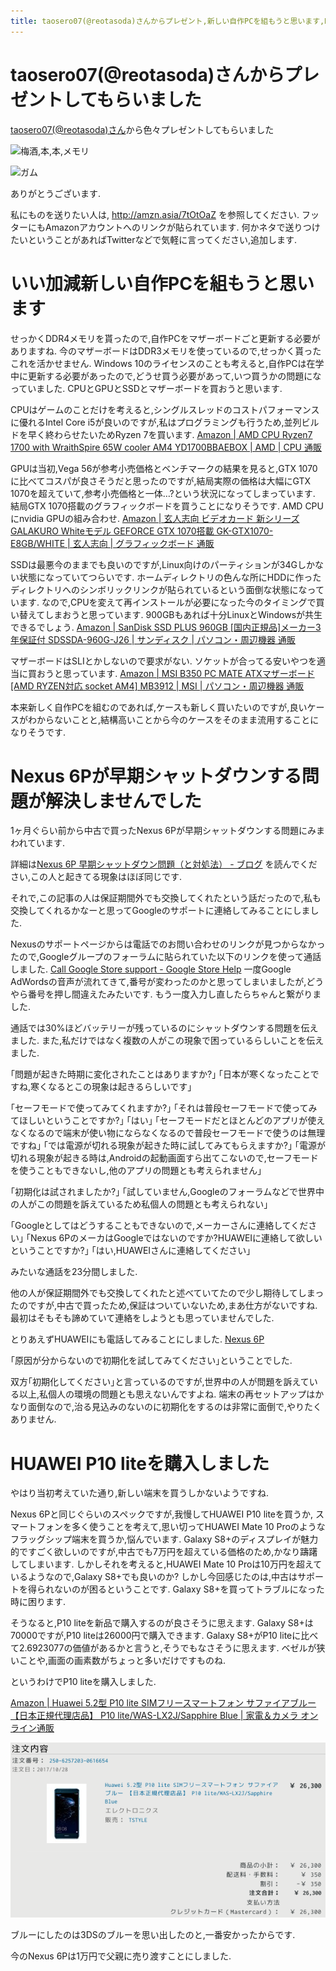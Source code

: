 ```yaml
---
title: taosero07(@reotasoda)さんからプレゼント,新しい自作PCを組もうと思います,Nexus 6Pが早期シャットダウンする問題が未解決,HUAWEI P10 liteを購入しました
---
```


# taosero07(@reotasoda)さんからプレゼントしてもらいました

[taosero07(\@reotasoda)さん](https://twitter.com/reotasoda)から色々プレゼントしてもらいました

![梅酒,本,本,メモリ](/asset/IMG_20171027_204958.jpg)

![ガム](/asset/IMG_20171028_173334.jpg)

ありがとうございます.

私にものを送りたい人は,
<http://amzn.asia/7tOtOaZ>
を参照してください.
フッターにもAmazonアカウントへのリンクが貼られています.
何かネタで送りつけたいということがあればTwitterなどで気軽に言ってください,追加します.

# いい加減新しい自作PCを組もうと思います

せっかくDDR4メモリを貰ったので,自作PCをマザーボードごと更新する必要がありますね.
今のマザーボードはDDR3メモリを使っているので,せっかく貰ったこれを活かせません.
Windows 10のライセンスのことも考えると,自作PCは在学中に更新する必要があったので,どうせ買う必要があって,いつ買うかの問題になっていました.
CPUとGPUとSSDとマザーボードを買おうと思います.

CPUはゲームのことだけを考えると,シングルスレッドのコストパフォーマンスに優れるIntel Core i5が良いのですが,私はプログラミングも行うため,並列ビルドを早く終わらせたいためRyzen 7を買います.
[Amazon | AMD CPU Ryzen7 1700 with WraithSpire 65W cooler AM4 YD1700BBAEBOX | AMD | CPU 通販](https://www.amazon.co.jp/dp/B06WP5YCX6/)

GPUは当初,Vega 56が参考小売価格とベンチマークの結果を見ると,GTX 1070に比べてコスパが良さそうだと思ったのですが,結局実際の価格は大幅にGTX 1070を超えていて,参考小売価格と一体…?という状況になってしまっています.
結局GTX 1070搭載のグラフィックボードを買うことになりそうです.
AMD CPUにnvidia GPUの組み合わせ.
[Amazon | 玄人志向 ビデオカード 新シリーズGALAKURO Whiteモデル GEFORCE GTX 1070搭載 GK-GTX1070-E8GB/WHITE | 玄人志向 | グラフィックボード 通販](https://www.amazon.co.jp/dp/B074J1D5PS/)

SSDは最悪今のままでも良いのですが,Linux向けのパーティションが34Gしかない状態になっていてつらいです.
ホームディレクトリの色んな所にHDDに作ったディレクトリへのシンボリックリンクが貼られているという面倒な状態になっています.
なので,CPUを変えて再インストールが必要になった今のタイミングで買い替えてしまおうと思っています.
900GBもあれば十分LinuxとWindowsが共生できるでしょう.
[Amazon | SanDisk SSD PLUS 960GB [国内正規品]メーカー3年保証付 SDSSDA-960G-J26 | サンディスク | パソコン・周辺機器 通販](https://www.amazon.co.jp/dp/B01MRJLVP5/)

マザーボードはSLIとかしないので要求がない.
ソケットが合ってる安いやつを適当に買おうと思っています.
[Amazon | MSI B350 PC MATE ATXマザーボード [AMD RYZEN対応 socket AM4] MB3912 | MSI | パソコン・周辺機器 通販](https://www.amazon.co.jp/dp/B06XZJVNYR/)

本来新しく自作PCを組むのであれば,ケースも新しく買いたいのですが,良いケースがわからないことと,結構高いことから今のケースをそのまま流用することになりそうです.

# Nexus 6Pが早期シャットダウンする問題が解決しませんでした

1ヶ月ぐらい前から中古で買ったNexus 6Pが早期シャットダウンする問題にみまわれています.

詳細は[Nexus 6P 早期シャットダウン問題（と対処法） - ブログ](http://xx-prime.hatenablog.com/entry/2017/01/24/222108)
を読んでください,この人と起きてる現象はほぼ同じです.

それで,この記事の人は保証期間外でも交換してくれたという話だったので,私も交換してくれるかなーと思ってGoogleのサポートに連絡してみることにしました.

Nexusのサポートページからは電話でのお問い合わせのリンクが見つからなかったので,Googleグループのフォーラムに貼られていた以下のリンクを使って通話しました.
[Call Google Store support - Google Store Help](https://support.google.com/store/answer/6178715?hl=en&vid=0-735557635920-1509173646370)
一度Google AdWordsの音声が流れてきて,番号が変わったのかと思ってしまいましたが,どうやら番号を押し間違えたみたいです.
もう一度入力し直したらちゃんと繋がりました.

通話では30%ほどバッテリーが残っているのにシャットダウンする問題を伝えました.
また,私だけではなく複数の人がこの現象で困っているらしいことを伝えました.

｢問題が起きた時期に変化されたことはありますか?｣
｢日本が寒くなったことですね,寒くなるとこの現象は起きるらしいです｣

｢セーフモードで使ってみてくれますか?｣
｢それは普段セーフモードで使ってみてほしいということですか?｣
｢はい｣
｢セーフモードだとほとんどのアプリが使えなくなるので端末が使い物にならなくなるので普段セーフモードで使うのは無理ですね｣
｢では電源が切れる現象が起きた時に試してみてもらえますか?｣
｢電源が切れる現象が起きる時は,Androidの起動画面すら出てこないので,セーフモードを使うこともできないし,他のアプリの問題とも考えられません｣

｢初期化は試されましたか?｣
｢試していません,Googleのフォーラムなどで世界中の人がこの問題を訴えているため私個人の問題とも考えられない｣

｢Googleとしてはどうすることもできないので,メーカーさんに連絡してください｣
｢Nexus 6PのメーカはGoogleではないのですか?HUAWEIに連絡して欲しいということですか?｣
｢はい,HUAWEIさんに連絡してください｣

みたいな通話を23分間しました.

他の人が保証期間外でも交換してくれたと述べていてたので少し期待してしまったのですが,中古で買ったため,保証はついていないため,まあ仕方がないですね.
最初はそもそも諦めていて連絡をしようとも思っていませんでした.

とりあえずHUAWEIにも電話してみることにしました.
[Nexus 6P](http://consumer.huawei.com/jp/support/phones/nexus6p/)

｢原因が分からないので初期化を試してみてください｣ということでした.

双方｢初期化してください｣と言っているのですが,世界中の人が問題を訴えている以上,私個人の環境の問題とも思えないんですよね.
端末の再セットアップはかなり面倒なので,治る見込みのないのに初期化をするのは非常に面倒で,やりたくありません.

# HUAWEI P10 liteを購入しました

やはり当初考えていた通り,新しい端末を買うしかないようですね.

Nexus 6Pと同じぐらいのスペックですが,我慢してHUAWEI P10 liteを買うか,
スマートフォンを多く使うことを考えて,思い切ってHUAWEI Mate 10 Proのようなフラッグシップ端末を買うか,悩んでいます.
Galaxy S8+のディスプレイが魅力的ですごく欲しいのですが,中古でも7万円を超えている価格のため,かなり躊躇してしまいます.
しかしそれを考えると,HUAWEI Mate 10 Proは10万円を超えているようなので,Galaxy S8+でも良いのか?
しかし今回感じたのは,中古はサポートを得られないのが困るということです.
Galaxy S8+を買ってトラブルになった時に困ります.

そうなると,P10 liteを新品で購入するのが良さそうに思えます.
Galaxy S8+は70000ですが,P10 liteは26000円で購入できます.
Galaxy S8+がP10 liteに比べて2.6923077の価値があるかと言うと,そうでもなさそうに思えます.
ベゼルが狭いことや,画面の画素数がちょっと多いだけですものね.

というわけでP10 liteを購入しました.

[Amazon | Huawei 5.2型 P10 lite SIMフリースマートフォン サファイアブルー 【日本正規代理店品】 P10 lite/WAS-LX2J/Sapphire Blue | 家電＆カメラ オンライン通販](https://www.amazon.co.jp/dp/B071FC1G96/)

![Amazonのメール](/asset/screenshot-2017-10-28-08-46-02.png)

ブルーにしたのは3DSのブルーを思い出したのと,一番安かったからです.

今のNexus 6Pは1万円で父親に売り渡すことにしました.
